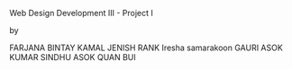 Web Design Development III - Project I

by

FARJANA BINTAY KAMAL
JENISH RANK
Iresha samarakoon
GAURI ASOK KUMAR SINDHU ASOK
QUAN BUI
